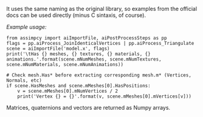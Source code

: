 It uses the same naming as the original library, so examples from the official docs can be used directly (minus C
sintaxis, of course).

_Example usage:_

    from assimpcy import aiImportFile, aiPostProcessSteps as pp
    flags = pp.aiProcess_JoinIdenticalVertices | pp.aiProcess_Triangulate
    scene = aiImportFile('model.x', flags)
    print('\tHas {} meshes, {} textures, {} materials, {} animations.'.format(scene.mNumMeshes, scene.mNumTextures,
    scene.mNumMaterials, scene.mNumAnimations))
    
    # Check mesh.Has* before extracting corresponding mesh.m* (Vertices, Normals, etc)
    if scene.HasMeshes and scene.mMeshes[0].HasPositions:
        v = scene.mMeshes[0].mNumVertices / 2
        print('Vertex {} = {}'.format(v, scene.mMeshes[0].mVertices[v]))

Matrices, quaternions and vectors are returned as Numpy arrays.